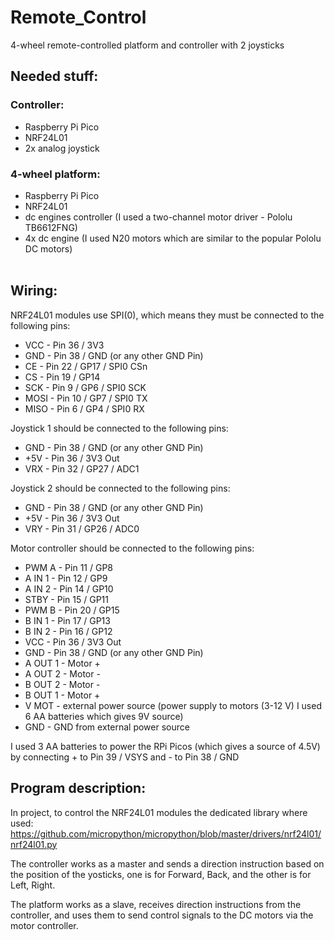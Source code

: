 # Remote_Control
4-wheel remote-controlled platform and controller with 2 joysticks

## Needed stuff:
### Controller:
- Raspberry Pi Pico
- NRF24L01
- 2x analog joystick

### 4-wheel platform:
- Raspberry Pi Pico
- NRF24L01
- dc engines controller (I used a two-channel motor driver - Pololu TB6612FNG)
- 4x dc engine (I used N20 motors which are similar to the popular Pololu DC motors)<br /> <br />

## Wiring:

NRF24L01 modules use SPI(0), which means they must be connected to the following pins:
- VCC - Pin 36 / 3V3 
- GND - Pin 38 / GND (or any other GND Pin)	
- CE - Pin 22 / GP17	/ SPI0 CSn
- CS - Pin 19 / GP14	
- SCK - Pin 9 / GP6 /	SPI0 SCK
- MOSI - Pin 10 / GP7	/ SPI0 TX
- MISO - Pin 6 / GP4	/ SPI0 RX

Joystick 1 should be connected to the following pins:
- GND - Pin 38 / GND (or any other GND Pin)
- +5V - Pin 36 / 3V3 Out	
- VRX - Pin 32 / GP27 / ADC1

Joystick 2 should be connected to the following pins:
- GND - Pin 38 / GND (or any other GND Pin)
- +5V - Pin 36 / 3V3 Out	
- VRY - Pin 31 / GP26 / ADC0

Motor controller should be connected to the following pins:
- PWM A - Pin 11 / GP8
- A IN 1 - Pin 12 / GP9
- A IN 2 - Pin 14 / GP10
- STBY - Pin 15 / GP11
- PWM B - Pin 20 / GP15
- B IN 1 - Pin 17 / GP13
- B IN 2 - Pin 16 / GP12
- VCC - Pin 36 / 3V3 Out	
- GND - Pin 38 / GND (or any other GND Pin)
- A OUT 1 - Motor +
- A OUT 2 - Motor -
- B OUT 2 - Motor -
- B OUT 1 - Motor +
- V MOT - external power source (power supply to motors (3-12 V) I used 6 AA batteries which gives 9V source)
- GND - GND from external power source

I used 3 AA batteries to power the RPi Picos (which gives a source of 4.5V) by connecting + to Pin 39 / VSYS and - to Pin 38 / GND

## Program description:

In project, to control the NRF24L01 modules the dedicated library where used: https://github.com/micropython/micropython/blob/master/drivers/nrf24l01/nrf24l01.py 

The controller works as a master and sends a direction instruction based on the position of the yosticks, one is for Forward, Back, and the other is for Left, Right.

The platform works as a slave, receives direction instructions from the controller, and uses them to send control signals to the DC motors via the motor controller.
